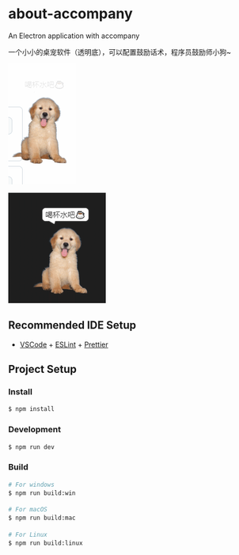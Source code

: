 # about-accompany

An Electron application with accompany

一个小小的桌宠软件（透明底），可以配置鼓励话术，程序员鼓励师小狗~

![示例图片](./readme/demo.gif)


![示例图片](./readme/demo2.gif)

## Recommended IDE Setup

- [VSCode](https://code.visualstudio.com/) + [ESLint](https://marketplace.visualstudio.com/items?itemName=dbaeumer.vscode-eslint) + [Prettier](https://marketplace.visualstudio.com/items?itemName=esbenp.prettier-vscode)

## Project Setup

### Install

```bash
$ npm install
```

### Development

```bash
$ npm run dev
```

### Build

```bash
# For windows
$ npm run build:win

# For macOS
$ npm run build:mac

# For Linux
$ npm run build:linux
```
